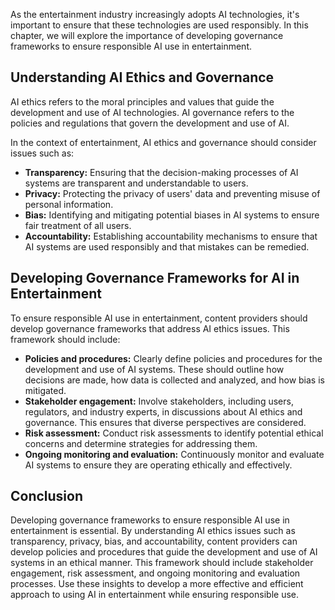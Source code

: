 

As the entertainment industry increasingly adopts AI technologies, it's important to ensure that these technologies are used responsibly. In this chapter, we will explore the importance of developing governance frameworks to ensure responsible AI use in entertainment.

Understanding AI Ethics and Governance
--------------------------------------

AI ethics refers to the moral principles and values that guide the development and use of AI technologies. AI governance refers to the policies and regulations that govern the development and use of AI.

In the context of entertainment, AI ethics and governance should consider issues such as:

* **Transparency:** Ensuring that the decision-making processes of AI systems are transparent and understandable to users.
* **Privacy:** Protecting the privacy of users' data and preventing misuse of personal information.
* **Bias:** Identifying and mitigating potential biases in AI systems to ensure fair treatment of all users.
* **Accountability:** Establishing accountability mechanisms to ensure that AI systems are used responsibly and that mistakes can be remedied.

Developing Governance Frameworks for AI in Entertainment
--------------------------------------------------------

To ensure responsible AI use in entertainment, content providers should develop governance frameworks that address AI ethics issues. This framework should include:

* **Policies and procedures:** Clearly define policies and procedures for the development and use of AI systems. These should outline how decisions are made, how data is collected and analyzed, and how bias is mitigated.
* **Stakeholder engagement:** Involve stakeholders, including users, regulators, and industry experts, in discussions about AI ethics and governance. This ensures that diverse perspectives are considered.
* **Risk assessment:** Conduct risk assessments to identify potential ethical concerns and determine strategies for addressing them.
* **Ongoing monitoring and evaluation:** Continuously monitor and evaluate AI systems to ensure they are operating ethically and effectively.

Conclusion
----------

Developing governance frameworks to ensure responsible AI use in entertainment is essential. By understanding AI ethics issues such as transparency, privacy, bias, and accountability, content providers can develop policies and procedures that guide the development and use of AI systems in an ethical manner. This framework should include stakeholder engagement, risk assessment, and ongoing monitoring and evaluation processes. Use these insights to develop a more effective and efficient approach to using AI in entertainment while ensuring responsible use.
